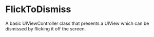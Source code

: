 # FlickToDismiss
A basic UIViewController class that presents a UIView which can be dismissed by flicking it off the screen.
